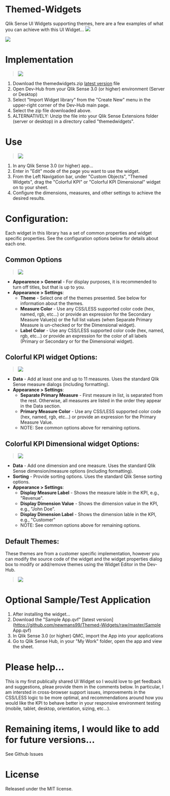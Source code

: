 # Themed-Widgets
Qlik Sense UI Widgets supporting themes, here are a few examples of what you can achieve with this UI Widget...
![](https://raw.githubusercontent.com/newmans99/Themed-Widgets/master/img/example1.png)

![](https://raw.githubusercontent.com/newmans99/Themed-Widgets/master/img/example2.png)

# Implementation
> ![](https://raw.githubusercontent.com/newmans99/Themed-Widgets/master/img/import_widget.png)

1. Download the themedwidgets.zip [latest version](https://github.com/newmans99/Themed-Widgets/raw/master/themedwidgets.zip) file
2. Open Dev-Hub from your Qlik Sense 3.0 (or higher) environment (Server or Desktop)
3. Select "Import Widget library" from the "Create New" menu in the upper-right corner of the Dev-Hub main page.
4. Select the zip file downloaded above.
5. ALTERNATIVELY: Unzip the file into your Qlik Sense Extensions folder (server or desktop) in a directory called "themedwidgets". 

# Use
> ![](https://raw.githubusercontent.com/newmans99/Themed-Widgets/master/img/UI_add_widget.png)

1. In any Qlik Sense 3.0 (or higher) app...
2. Enter in "Edit" mode of the page you want to use the widget.
3. From the Left Navigation bar, under "Custom Objects", "Themed Widgets", drag the "Colorful KPI" or "Colorful KPI Dimensional" widget on to your sheet.
4. Configure the dimensions, measures, and other settings to achieve the desired results.

# Configuration:
Each widget in this library has a set of common properties and widget specific properties. See the configuration options below for details about each one.

## Common Options
> ![](https://raw.githubusercontent.com/newmans99/Themed-Widgets/master/img/UI_settings_common.png)
* **Appearence > General** - For display purposes, it is recommended to turn off titles, but that is up to you.
* **Appearance > Settings**:
  * **Theme** - Select one of the themes presented. See below for information about the themes.
  * **Measure Color** - Use any CSS/LESS supported color code (hex, named, rgb, etc...) or provide an expression for the Secondary Measure Value(s) or the full list values (when Separate Primary Measure is un-checked or for the Dimensional widget).
  * **Label Color** - Use any CSS/LESS supported color code (hex, named, rgb, etc...) or provide an expression for the color of all labels (Primary or Secondary or for the Dimensional widget).

## **Colorful KPI** widget Options:  
> ![](https://raw.githubusercontent.com/newmans99/Themed-Widgets/master/img/UI_settings.png)
* **Data** - Add at least one and up to 11 measures. Uses the standard Qlik Sense measure dialogs (including formatting).
* **Appearance > Settings**:
  * **Separate Primary Measure** - First measure in list, is separated from the rest. Otherwise, all measures are listed in the order they appear in the Data section.
  * **Primary Measure Color** - Use any CSS/LESS supported color code (hex, named, rgb, etc...) or provide an expression for the Primary Measure Value.
  * NOTE: See common options above for remaining options.
  
## **Colorful KPI Dimensional** widget Options:  
> ![](https://raw.githubusercontent.com/newmans99/Themed-Widgets/master/img/UI_settings_dimensional.png)
* **Data** - Add one dimension and one measure. Uses the standard Qlik Sense dimension/measure options (including formatting).
* **Sorting** - Provide sorting options. Uses the standard Qlik Sense sorting options.
* **Appearance > Settings**:
  * **Display Measure Label** - Shows the measure lable in the KPI, e.g., "Revenue".
  * **Display Dimension Value** - Shows the dimension value in the KPI, e.g., "John Doe".
  * **Display Dimension Label** - Shows the dimension lable in the KPI, e.g., "Customer"
  * NOTE: See common options above for remaining options.

## Default Themes:
These themes are from a customer specific implementation, however you can modify the source code of the widget and the widget properties dialog box to modify or add/remove themes using the Widget Editor in the Dev-Hub.
  > ![](https://raw.githubusercontent.com/newmans99/Themed-Widgets/master/img/UI_themes.png)

# Optional Sample/Test Application
1. After installing the widget...
2. Download the "Sample App.qvf" [latest version](https://github.com/newmans99/Themed-Widgets/raw/master/Sample App.qvf)
2. In Qlik Sense 3.0 (or higher) QMC, import the App into your applications
3. Go to Qlik Sense Hub, in your "My Work" folder, open the app and view the sheet.

# Please help...
This is my first publically shared UI Widget so I would love to get feedback and suggestions, pleae provide them in the comments below. In particular, I am intersted in cross-browser support issues, improvements in the CSS/LESS logic to be more optimal, and recommendations around how you would like the KPI to behave better in your responsive environment testing (mobile, tablet, desktop, orientation, sizing, etc...).

# Remaining items, I would like to add for future versions...
See Github Issues

# License
Released under the MIT license.
